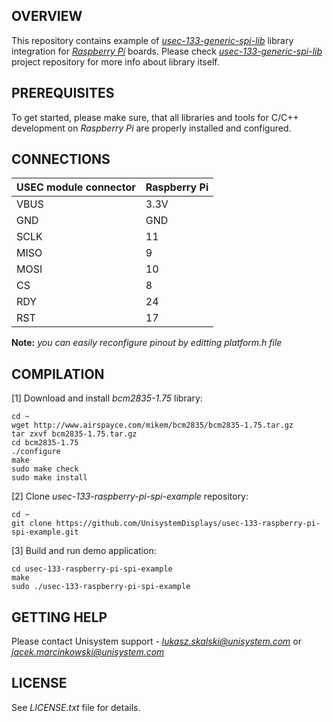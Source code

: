 OVERVIEW
--------
This repository contains example of [*usec-133-generic-spi-lib*](https://github.com/UnisystemDisplays/usec-133-generic-spi-lib) library integration for [*Raspberry Pi*](https://www.raspberrypi.org/) boards. Please check [*usec-133-generic-spi-lib*](https://github.com/UnisystemDisplays/usec-133-generic-spi-lib) project repository for more info about library itself.

PREREQUISITES
-------------

To get started, please make sure, that all libraries and tools for C/C++ development on *Raspberry Pi* are properly installed and configured.

CONNECTIONS
-----------

|  USEC module connector | Raspberry Pi |
| ---- | ----- |
| VBUS | 3.3V  |
| GND  | GND   |
| SCLK | 11    |
| MISO | 9     |
| MOSI | 10    |
| CS   | 8     |
| RDY  | 24    |
| RST  | 17    |

__Note:__ *you can easily reconfigure pinout by editting platform.h file*

COMPILATION
-----------

[1] Download and install *bcm2835-1.75* library:

```
cd ~
wget http://www.airspayce.com/mikem/bcm2835/bcm2835-1.75.tar.gz
tar zxvf bcm2835-1.75.tar.gz
cd bcm2835-1.75
./configure
make
sudo make check
sudo make install
```

[2] Clone *usec-133-raspberry-pi-spi-example* repository:

```
cd ~
git clone https://github.com/UnisystemDisplays/usec-133-raspberry-pi-spi-example.git
```

[3] Build and run demo application:

```
cd usec-133-raspberry-pi-spi-example
make
sudo ./usec-133-raspberry-pi-spi-example
```

GETTING HELP
------------

Please contact Unisystem support - [*<lukasz.skalski@unisystem.com>*](lukasz.skalski@unisystem.com) or [*<jacek.marcinkowski@unisystem.com>*](jacek.marcinkowski@unisystem.com)

LICENSE
-------

See *LICENSE.txt* file for details.

